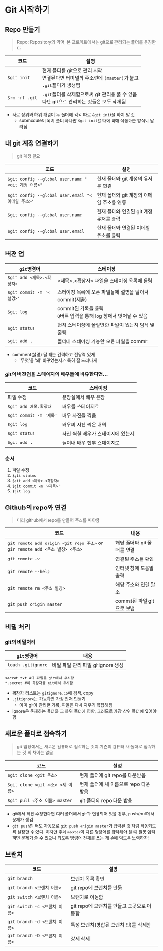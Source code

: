 # Git 시작하기

## Repo 만들기

> Repo: Repository의 약어, 본 프로젝트에서는 git으로 관리되는 폴더를 통칭한다

| 코드           | 설명                                                         |
| -------------- | ------------------------------------------------------------ |
| `$git init`    | 현재 폴더를 git으로 관리 시작<br />연결된다면 터미널의 주소란에 `(master)`가 붙고<br />`.git`폴더가 생성됨 |
| `$rm -rf .git` | `.git`폴더를 삭제함으로써 git 관리를 풀 수 있음<br />다만 git으로 관리하는 것들은 모두 삭제됨 |

* 서로 상위와 하위 개념이 두 폴더에 각각 따로 `&git init`을 하지 말 것
  * submodule이 되어 폴더 하나만 `$git init`할 때에 비해 작동하는 방식이 달라짐



## 내 git 계정 연결하기

> git 계정 필요

| 코드                                               | 설명                                      |
| -------------------------------------------------- | ----------------------------------------- |
| `$git config --global user.name "<git 계정 이름>"` | 현재 폴더와 git 계정의 유저를 연결        |
| `$git config --global user.email "<이메일 주소>"`  | 현재 폴더와 git 계정의 이메일 주소를 연동 |
| `$git config --global user.name`                   | 현재 폴더와 연결된 git 계정 유저를 출력   |
| `$git config --global user.email`                  | 현재 폴더와 연결된 이메일 주소를 출력     |



## 버젼 업

| `git`명령어                | 스테이징                                                     |
| -------------------------- | ------------------------------------------------------------ |
| `$git add <제목>.<확장자>` | <제목>.<확장자> 파일을 스테이징 목록에 올림                  |
| `$git commit -m '<설명>'`  | 스테이징 목록에 오른 파일들에 설명을 달아서 commit(제출)     |
| `$git log`                 | commit된 기록을 출력<br />`Q`버튼 입력을 통해 log 창에서 벗어날 수 있음 |
| `$git status`              | 현재 스테이징에 올릴만한 파일이 있는지 탐색 및 출력          |
| `$git add .`               | 폴더내 스테이징 가능한 모든 파일을 commit                    |

* comment(설명) 달 때는 간략하고 전달력 있게
  * '무엇'을 '왜' 바꾸었는지가 특히 잘 드러나게



### git의 버젼업을 스테이지의 배우들에 비유한다면...

| 코드                    | 스테이징                           |
| ----------------------- | ---------------------------------- |
| 파일 수정               | 분장실에서 배우 분장               |
| `$git add 제목.확장자`  | 배우를 스테이지로                  |
| `$git commit -m '제목'` | 배우 사진을 찍음                   |
| `$git log`              | 배우의 사진 찍은 내역              |
| `$git status`           | 사진 찍힐 배우가 스테이지에 있는지 |
| `$git add .`            | 폴더내 배우 전부 스테이지로        |



### 순서

1. 파일 수정
2. `$git status`
3. `$git add <제목>.<확장자>`
4. `$git commit -m '<제목>'`
5. `$git log`



## Github의 repo와 연결

> 미리 github에서 repo를 만들어 주소를 따야함

| 코드                                                         | 내용                        |
| ------------------------------------------------------------ | --------------------------- |
| `git remote add origin <git repo 주소>` or `gir remote add <주소 별칭> <주소>` | 해당 폴더와 git 폴더를 연결 |
| `git remote -v`                                              | 연결된 주소들 확인          |
| `git remote --help`                                          | 인터넷 창에 도움말 출력     |
| `git remote rm <주소 별칭>`                                  | 해당 주소와 연결 말소       |
| `git push origin master`                                     | commit된 파일 git으로 보냄  |



## 비밀 처리

### git의 비밀처리

| `git`명령어        | 내용                               |
| ------------------ | ---------------------------------- |
| `touch .gitignore` | 비밀 파일 관리 파일 gitignore 생성 |

```
secret.txt #이 파일을 git에서 무시함
*.secret #이 확장자를 git에서 무시함
```

* 확장자 리스트는 `gitignore.io`에 검색, copy
* `.gitignore`는 가능하면 가장 먼저 만들기
  * 이미 git이 관리한 기록, 파일은 다시 지우기 복잡해짐
* ignore은 존재하는 폴더와 그 하위 폴더에 영향, 그러므로 가장 상위 폴더에 있어야 함



## 새로운 폴더로 접속하기

> git 입장에서는 새로운 컴퓨터로 접속하는 것과 기존의 컴퓨터 새 폴더로 접속하는 것 의 차이는 없음

| 코드                              | 설명                                   |
| --------------------------------- | -------------------------------------- |
| `$git clone <git 주소>`           | 현재 폴더에 git repo를 다운받음        |
| `$git clone <git 주소> <새 이름>` | 현재 폴더에 새 이름으로 repo 다운 받음 |
| `$git pull <주소 이름> master`    | git 폴더의 repo 다운 받음              |

* git에서 직접 수정한다면 여러 폴더에서 git과 연결되어 있을 경우, push/pull에서 문제가 생김
* `git push`만 써도 자동으로 `git push origin master`가 입력된 것 처럼 작동되도록 설정할 수 있다. 하지만 후에 `master`외 다른 명령어를 입력해야 될 때 잘못 입력하면 문제가 쓸 수 있으니 되도록 명령어 전체를 쓰는 게 손에 익도록 노력하자!



## 브랜치

| 코드                          | 설명                                       |
| ----------------------------- | ------------------------------------------ |
| `git branch`                  | 브랜치 목록 확인                           |
| `git branch <브랜치 이름>`    | git repo에 브랜치를 만듦                   |
| `git switch <브랜치 이름>`    | 브랜치로 이동함                            |
| `git switch -c <브랜치 이름>` | git repo에 브랜치를 만들고 그곳으로 이동함 |
| `git branch -d <브랜치 이름>` | 특정 브랜치(병합된 브랜치 만)를 삭제함     |
| `git branch -D <브랜치 이름>` | 강제 삭제                                  |

